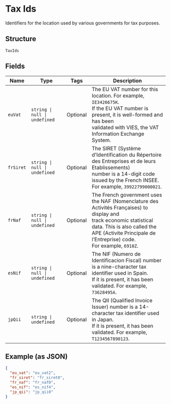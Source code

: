 
# Tax Ids

Identifiers for the location used by various governments for tax purposes.

## Structure

`TaxIds`

## Fields

| Name | Type | Tags | Description |
|  --- | --- | --- | --- |
| `euVat` | `string \| null \| undefined` | Optional | The EU VAT number for this location. For example, `IE3426675K`.<br>If the EU VAT number is present, it is well-formed and has been<br>validated with VIES, the VAT Information Exchange System. |
| `frSiret` | `string \| null \| undefined` | Optional | The SIRET (Système d'Identification du Répertoire des Entreprises et de leurs Etablissements)<br>number is a 14-digit code issued by the French INSEE. For example, `39922799000021`. |
| `frNaf` | `string \| null \| undefined` | Optional | The French government uses the NAF (Nomenclature des Activités Françaises) to display and<br>track economic statistical data. This is also called the APE (Activite Principale de l’Entreprise) code.<br>For example, `6910Z`. |
| `esNif` | `string \| null \| undefined` | Optional | The NIF (Numero de Identificacion Fiscal) number is a nine-character tax identifier used in Spain.<br>If it is present, it has been validated. For example, `73628495A`. |
| `jpQii` | `string \| undefined` | Optional | The QII (Qualified Invoice Issuer) number is a 14-character tax identifier used in Japan.<br>If it is present, it has been validated. For example, `T1234567890123`. |

## Example (as JSON)

```json
{
  "eu_vat": "eu_vat2",
  "fr_siret": "fr_siret0",
  "fr_naf": "fr_naf0",
  "es_nif": "es_nif4",
  "jp_qii": "jp_qii0"
}
```

